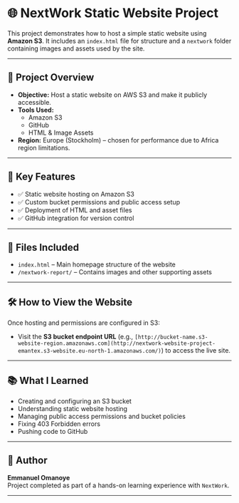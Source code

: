 # 🌐 NextWork Static Website Project

This project demonstrates how to host a simple static website using **Amazon S3**. It includes an `index.html` file for structure and a `nextwork` folder containing images and assets used by the site.

---

## 🚀 Project Overview

- **Objective:** Host a static website on AWS S3 and make it publicly accessible.
- **Tools Used:**  
  - Amazon S3  
  - GitHub  
  - HTML & Image Assets  
- **Region:** Europe (Stockholm) – chosen for performance due to Africa region limitations.

---

## 🧩 Key Features

- ✅ Static website hosting on Amazon S3  
- ✅ Custom bucket permissions and public access setup  
- ✅ Deployment of HTML and asset files  
- ✅ GitHub integration for version control

---

## 📝 Files Included

- `index.html` – Main homepage structure of the website  
- `/nextwork-report/` – Contains images and other supporting assets  

---

## 🛠 How to View the Website

Once hosting and permissions are configured in S3:
- Visit the **S3 bucket endpoint URL** (e.g., `[http://bucket-name.s3-website-region.amazonaws.com](http://nextwork-website-project-emantex.s3-website.eu-north-1.amazonaws.com/)`) to access the live site.

---

## 📚 What I Learned

- Creating and configuring an S3 bucket  
- Understanding static website hosting  
- Managing public access permissions and bucket policies  
- Fixing 403 Forbidden errors  
- Pushing code to GitHub 

---

## 👤 Author

**Emmanuel Omanoye**  
Project completed as part of a hands-on learning experience with `NextWork`.

---

